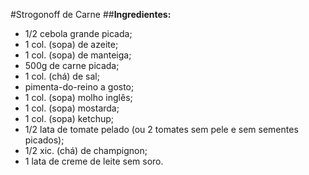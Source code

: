 #Strogonoff de Carne
##**Ingredientes:**
 - 1/2 cebola grande picada;
 -  1 col. (sopa) de azeite;
 - 1 col. (sopa) de manteiga;
 -  500g de carne picada;
 -  1 col. (chá) de sal;
 -  pimenta-do-reino a gosto;
 -  1 col. (sopa) molho inglês;
 -  1 col. (sopa) mostarda;
 -  1 col. (sopa) ketchup;
 -  1/2 lata de tomate pelado (ou 2 tomates sem pele e sem sementes picados);
 -  1/2 xic. (chá) de champignon;
 -  1 lata de creme de leite sem soro.
